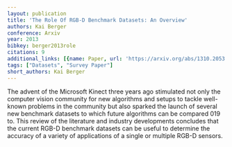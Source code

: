 ```yaml
---
layout: publication
title: 'The Role Of RGB-D Benchmark Datasets: An Overview'
authors: Kai Berger
conference: Arxiv
year: 2013
bibkey: berger2013role
citations: 9
additional_links: [{name: Paper, url: 'https://arxiv.org/abs/1310.2053'}]
tags: ["Datasets", "Survey Paper"]
short_authors: Kai Berger
---
```

The advent of the Microsoft Kinect three years ago stimulated not only the
computer vision community for new algorithms and setups to tackle well-known
problems in the community but also sparked the launch of several new benchmark
datasets to which future algorithms can be compared 019 to. This review of the
literature and industry developments concludes that the current RGB-D benchmark
datasets can be useful to determine the accuracy of a variety of applications
of a single or multiple RGB-D sensors.